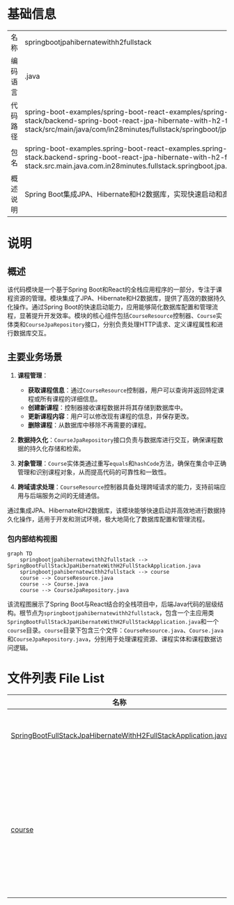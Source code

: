 # 基础信息

|      |      |
|------|------|
| 名称 | springbootjpahibernatewithh2fullstack |
| 编码语言 | .java |
| 代码路径 | spring-boot-examples/spring-boot-react-examples/spring-boot-react-jpa-hibernate-with-h2-full-stack/backend-spring-boot-react-jpa-hibernate-with-h2-full-stack/src/main/java/com/in28minutes/fullstack/springboot/jpa/hibernate/springbootjpahibernatewithh2fullstack |
| 包名 | spring-boot-examples.spring-boot-react-examples.spring-boot-react-jpa-hibernate-with-h2-full-stack.backend-spring-boot-react-jpa-hibernate-with-h2-full-stack.src.main.java.com.in28minutes.fullstack.springboot.jpa.hibernate.springbootjpahibernatewithh2fullstack |
| 概述说明 | Spring Boot集成JPA、Hibernate和H2数据库，实现快速启动和高效数据持久化，简化数据库管理。 |

# 说明

## 概述

该代码模块是一个基于Spring Boot和React的全栈应用程序的一部分，专注于课程资源的管理。模块集成了JPA、Hibernate和H2数据库，提供了高效的数据持久化操作。通过Spring Boot的快速启动能力，应用能够简化数据库配置和管理流程，显著提升开发效率。模块的核心组件包括`CourseResource`控制器、`Course`实体类和`CourseJpaRepository`接口，分别负责处理HTTP请求、定义课程属性和进行数据库交互。

## 主要业务场景

1. **课程管理**：
   - **获取课程信息**：通过`CourseResource`控制器，用户可以查询并返回特定课程或所有课程的详细信息。
   - **创建新课程**：控制器接收课程数据并将其存储到数据库中。
   - **更新课程内容**：用户可以修改现有课程的信息，并保存更改。
   - **删除课程**：从数据库中移除不再需要的课程。

2. **数据持久化**：`CourseJpaRepository`接口负责与数据库进行交互，确保课程数据的持久化存储和检索。

3. **对象管理**：`Course`实体类通过重写`equals`和`hashCode`方法，确保在集合中正确管理和识别课程对象，从而提高代码的可靠性和一致性。

4. **跨域请求处理**：`CourseResource`控制器具备处理跨域请求的能力，支持前端应用与后端服务之间的无缝通信。

通过集成JPA、Hibernate和H2数据库，该模块能够快速启动并高效地进行数据持久化操作，适用于开发和测试环境，极大地简化了数据库配置和管理流程。


### 包内部结构视图

```mermaid
graph TD
    springbootjpahibernatewithh2fullstack --> SpringBootFullStackJpaHibernateWithH2FullStackApplication.java
    springbootjpahibernatewithh2fullstack --> course
    course --> CourseResource.java
    course --> Course.java
    course --> CourseJpaRepository.java
```

该流程图展示了Spring Boot与React结合的全栈项目中，后端Java代码的层级结构。根节点为`springbootjpahibernatewithh2fullstack`，包含一个主应用类`SpringBootFullStackJpaHibernateWithH2FullStackApplication.java`和一个`course`目录。`course`目录下包含三个文件：`CourseResource.java`、`Course.java`和`CourseJpaRepository.java`，分别用于处理课程资源、课程实体和课程数据访问逻辑。

# 文件列表 File List

| 名称   | 类型  | 说明 |
|-------|------|-------------|
| [SpringBootFullStackJpaHibernateWithH2FullStackApplication.java](SpringBootFullStackJpaHibernateWithH2FullStackApplication.md) | file | Spring Boot启动类集成JPA、Hibernate和H2数据库。 |
| [course](course/_module.md) | package | 控制器管理课程资源，支持跨域请求，提供增删改查功能。Course类含id、username、description属性，重写equals和hashCode方法。 |


